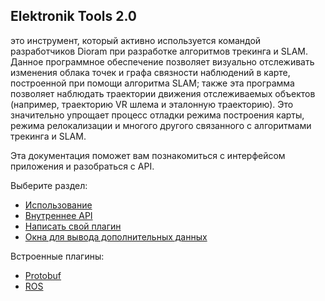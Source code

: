 ﻿## Elektronik Tools 2.0 

это инструмент, который активно используется командой разработчиков Dioram при разработке
алгоритмов трекинга и SLAM. Данное программное обеспечение позволяет визуально отслеживать изменения облака точек
и графа связности наблюдений в карте, построенной при помощи алгоритма SLAM; также эта программа позволяет наблюдать
траектории движения отслеживаемых объектов (например, траекторию VR шлема и эталонную траекторию).
Это значительно упрощает процесс отладки режима построения карты, режима релокализации и многого другого связанного
с алгоритмами трекинга и SLAM.

Эта документация поможет вам познакомиться с интерфейсом приложения и разобраться с API.

Выберите раздел:
- [Использование](Usage-RU.md)
- [Внутреннее API](API-RU.md)
- [Написать свой плагин](Plugins-RU.md)
- [Окна для вывода дополнительных данных](Windows-RU.md)

Встроенные плагины:
- [Protobuf](Protobuf-RU.md)
- [ROS](ROS-RU.md)